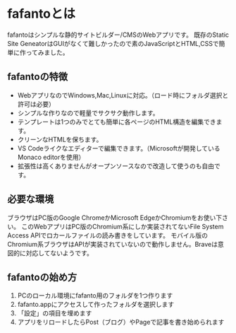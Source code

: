 # fafantoとは
fafantoはシンプルな静的サイトビルダー/CMSのWebアプリです。  既存のStatic Site GeneatorはGUIがなくて難しかったので素のJavaScriptとHTML,CSSで簡単に作ってみました。

## fafantoの特徴
* WebアプリなのでWindows,Mac,Linuxに対応。（ロード時にフォルダ選択と許可は必要）
* シンプルな作りなので軽量でサクサク動作します。
* テンプレートは1つのみでとても簡単に各ページのHTML構造を編集できます。
* クリーンなHTMLを保ちます。
* VS Codeライクなエディターで編集できます。（Microsoftが開発しているMonaco editorを使用）
* 拡張性は高くありませんがオープンソースなので改造して使うのも自由です。
## 必要な環境
ブラウザはPC版のGoogle ChromeかMicrosoft EdgeかChromiumをお使い下さい。
このWebアプリはPC版のChromium系にしか実装されてないFile System Access APIでロカールファイルの読み書きをしています。
モバイル版のChromium系ブラウザはAPIが実装されていないので動作しません。Braveは意図的に対応してないようです。
## fafantoの始め方
1. PCのローカル環境にfafanto用のフォルダを1つ作ります
2. fafanto.appにアクセスして作ったフォルダを選択します
3. 「設定」の項目を埋めます
4. アプリをリロードしたらPost（ブログ）やPageで記事を書き始められます
